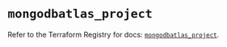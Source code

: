 # `mongodbatlas_project`

Refer to the Terraform Registry for docs: [`mongodbatlas_project`](https://registry.terraform.io/providers/mongodb/mongodbatlas/1.19.0/docs/resources/project).
